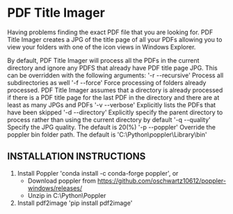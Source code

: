 # PDF Title Imager
  Having problems finding the exact PDF file that you are looking for. PDF Title Imager creates a JPG of the title page of all your PDFs allowing you to view your folders with one of the icon views in Windows Explorer.     

  By default, PDF Title Imager will process all the PDFs in the current directory and ignore any PDFS that already have PDF title page JPG. This can be overridden with the following arguments:
  '-r --recursive'  Process all subdirectories as well
  '-f --force'      Force processing of folders already processed. PDF Title Imager assumes that a directory is already processed if there is a PDF title page for the last PDF in the directory and there are at least as many JPGs and PDFs
  '-v --verbose'    Explicitly lists the PDFs that have been skipped
  '-d --directory'  Explicitly specify the parent directory to process rather than using the current directory by default
  '-q --quality'    Specify the JPG quality. The default is 20(%)
  '-p --poppler'    Override the poppler bin folder path. The default is 'C:\\Python\\poppler\\Library\\bin'
  

## INSTALLATION INSTRUCTIONS
 1. Install Poppler 'conda install -c conda-forge poppler', or
    - Download poppler from https://github.com/oschwartz10612/poppler-windows/releases/
    - Unzip in C:\Python\Poppler
 2. Install pdf2image 'pip install pdf2image'
